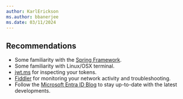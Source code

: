 ```yaml
---
author: KarlErickson
ms.author: bbanerjee
ms.date: 03/11/2024
---
```


## Recommendations

- Some familiarity with the [Spring Framework](https://spring.io/).
- Some familiarity with Linux/OSX terminal.
- [jwt.ms](https://jwt.ms) for inspecting your tokens.
- [Fiddler](https://www.telerik.com/fiddler) for monitoring your network activity and troubleshooting.
- Follow the [Microsoft Entra ID Blog](https://techcommunity.microsoft.com/t5/microsoft-entra-blog/bg-p/Identity) to stay up-to-date with the latest developments.
